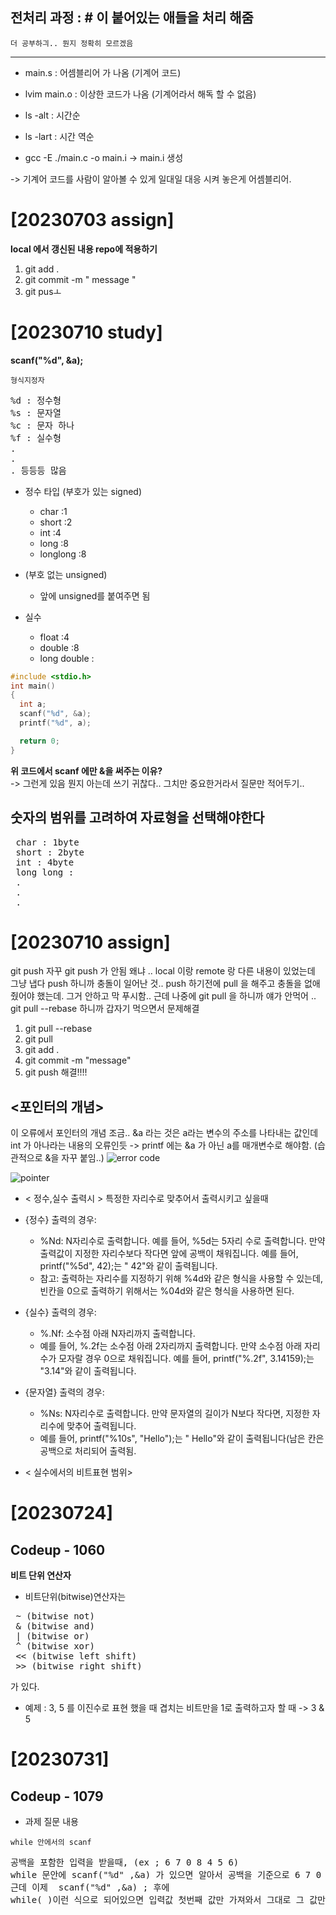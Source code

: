 ## 전처리 과정 : # 이 붙어있는 애들을 처리 해줌
```더 공부하긔.. 뭔지 정확히 모르겠음```
<hr>

* main.s : 어셈블리어 가 나옴 (기계어 코드)

* lvim main.o : 이상한 코드가 나옴 (기계어라서 해독 할 수 없음)

* ls -alt : 시간순 
* ls -lart : 시간 역순
* gcc -E ./main.c -o main.i -> main.i 생성


-> 기계어 코드를 사람이 알아볼 수 있게 일대일 대응 시켜 놓은게 어셈블리어.

# [20230703 assign]

**local 에서 갱신된 내용 repo에 적용하기**

1. git add .
2. git commit -m " message "
3. git pusㅗ

# [20230710 study]

**scanf("%d", &a);**

```형식지정자```

<pre>
%d : 정수형
%s : 문자열
%c : 문자 하나
%f : 실수형 
.
.
. 등등등 많음
</pre>

* 정수 타입 (부호가 있는 signed)
  * char :1
  * short :2
  * int :4
  * long :8
  * longlong :8
* (부호 없는 unsigned)
  * 앞에 unsigned를 붙여주면 됨


* 실수
  * float :4
  * double :8
  * long double :   
```c
#include <stdio.h>
int main()
{
  int a;
  scanf("%d", &a);
  printf("%d", a);

  return 0;
}
```
**위 코드에서 scanf 에만 &을 써주는 이유?** <br>
-> 그런게 있음 뭔지 아는데 쓰기 귀찮다.. 그치만 중요한거라서 질문만 적어두기..

## 숫자의 범위를 고려하여 자료형을 선택해야한다 

<pre>
 char : 1byte 
 short : 2byte
 int : 4byte
 long long : 
 .
 .
 .
</pre>
 


# [20230710 assign]

git push 자꾸 git push 가 안됨
왜냐 .. local 이랑 remote 랑 다른 내용이 있었는데 그냥 냅다 push 하니까 충돌이 일어난 것..
push 하기전에 pull 을 해주고 충돌을 없애줬어야 했는데. 그거 안하고 막 푸시함..
근데 나중에  git pull 을 하니까 얘가 안먹어 .. 
git pull --rebase 하니까 갑자기 먹으면서 문제해결 

1. git pull --rebase
2. git pull
3. git add .
4. git commit -m "message"
5. git push
해결!!!!





## <포인터의 개념>

이 오류에서 포인터의 개념 조금.. &a 라는 것은 a라는 변수의 주소를 나타내는 값인데 int 가 아나라는 내용의 오류인듯 
-> printf 에는 &a 가 아닌 a를 매개변수로 해야함.
(습관적으로 &을 자꾸 붙임..)
![error code](https://github.com/yeochaeeon/C_basic/assets/129289883/a1154a83-e929-4aab-9048-0d2c64cd678c)

![pointer](https://github.com/yeochaeeon/C_basic/assets/129289883/ecb4d26b-5877-4b64-b6e5-3406e571c11a)







* < 정수,실수 출력시 >
특정한 자리수로 맞추어서  출력시키고 싶을때
 * {정수} 출력의 경우:
   * %Nd: N자리수로 출력합니다. 예를 들어, %5d는 5자리 수로 출력합니다. 만약 출력값이 지정한 자리수보다 작다면 앞에 공백이 채워집니다. 예를 들어, printf("%5d", 42);는 " 42"와 같이 출력됩니다.
   * 참고: 출력하는 자리수를 지정하기 위해 %4d와 같은 형식을 사용할 수 있는데, 빈칸을 0으로 출력하기 위해서는 %04d와 같은 형식을 사용하면 된다. <br>
 * {실수} 출력의 경우:
   * %.Nf: 소수점 아래 N자리까지 출력합니다.
   * 예를 들어, %.2f는 소수점 아래 2자리까지 출력합니다. 만약 소수점 아래 자리수가 모자랄 경우 0으로 채워집니다. 예를 들어, printf("%.2f", 3.14159);는 "3.14"와 같이 출력됩니다.
 * {문자열} 출력의 경우:
   * %Ns: N자리수로 출력합니다. 만약 문자열의 길이가 N보다 작다면, 지정한 자리수에 맞추어 출력됩니다.
   * 예를 들어, printf("%10s", "Hello");는 " Hello"와 같이 출력됩니다(남은 칸은 공백으로 처리되어 출력됨.
   
* < 실수에서의 비트표현 범위>





# [20230724]
## Codeup - 1060

**비트 단위 연산자**
* 비트단위(bitwise)연산자는 
<pre>
 ~ (bitwise not)
 & (bitwise and)
 | (bitwise or)
 ^ (bitwise xor)
 << (bitwise left shift)
 >> (bitwise right shift)
</pre>
  가 있다. 
 * 예제 :
   3, 5 를 이진수로 표현 했을 때 겹치는 비트만을 1로 출력하고자 할 때
   -> 3 & 5

# [20230731]

## Codeup - 1079

* 과제 질문 내용
  
```while 안에서의 scanf ```
<pre>
공백을 포함한 입력을 받을때, (ex ; 6 7 0 8 4 5 6)
while 문안에 scanf("%d" ,&a) 가 있으면 알아서 공백을 기준으로 6 7 0 8 ... 이렇게 돌아가면서 입력값을 처리함 
근데 이제  scanf("%d" ,&a) ; 후에
while( )이런 식으로 되어있으면 입력값 첫번째 값만 가져와서 그대로 그 값만 가지고 while 문을 돌린다. 
</pre>
